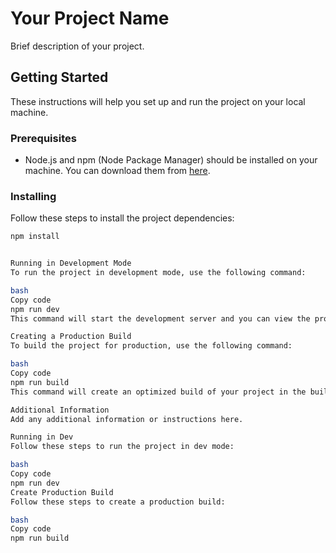 # Your Project Name

Brief description of your project.

## Getting Started

These instructions will help you set up and run the project on your local machine.

### Prerequisites

- Node.js and npm (Node Package Manager) should be installed on your machine. You can download them from [here](https://nodejs.org/).

### Installing

Follow these steps to install the project dependencies:

```bash
npm install


Running in Development Mode
To run the project in development mode, use the following command:

bash
Copy code
npm run dev
This command will start the development server and you can view the project in your browser at http://localhost:3000.

Creating a Production Build
To build the project for production, use the following command:

bash
Copy code
npm run build
This command will create an optimized build of your project in the build directory.

Additional Information
Add any additional information or instructions here.

Running in Dev
Follow these steps to run the project in dev mode:

bash
Copy code
npm run dev
Create Production Build
Follow these steps to create a production build:

bash
Copy code
npm run build
